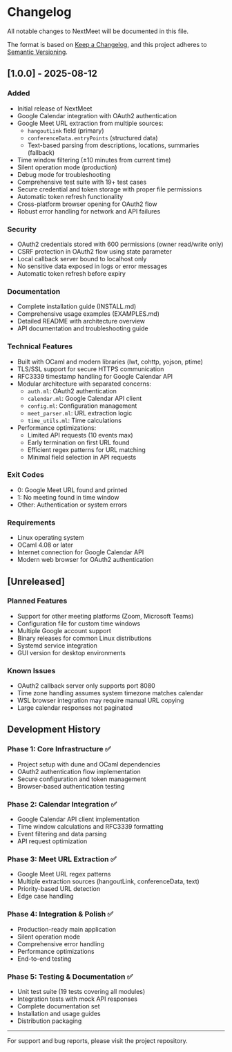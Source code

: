 # Changelog

All notable changes to NextMeet will be documented in this file.

The format is based on [Keep a Changelog](https://keepachangelog.com/en/1.0.0/),
and this project adheres to [Semantic Versioning](https://semver.org/spec/v2.0.0.html).

## [1.0.0] - 2025-08-12

### Added
- Initial release of NextMeet
- Google Calendar integration with OAuth2 authentication
- Google Meet URL extraction from multiple sources:
  - `hangoutLink` field (primary)
  - `conferenceData.entryPoints` (structured data)
  - Text-based parsing from descriptions, locations, summaries (fallback)
- Time window filtering (±10 minutes from current time)
- Silent operation mode (production)
- Debug mode for troubleshooting
- Comprehensive test suite with 19+ test cases
- Secure credential and token storage with proper file permissions
- Automatic token refresh functionality
- Cross-platform browser opening for OAuth2 flow
- Robust error handling for network and API failures

### Security
- OAuth2 credentials stored with 600 permissions (owner read/write only)
- CSRF protection in OAuth2 flow using state parameter
- Local callback server bound to localhost only
- No sensitive data exposed in logs or error messages
- Automatic token refresh before expiry

### Documentation
- Complete installation guide (INSTALL.md)
- Comprehensive usage examples (EXAMPLES.md)
- Detailed README with architecture overview
- API documentation and troubleshooting guide

### Technical Features
- Built with OCaml and modern libraries (lwt, cohttp, yojson, ptime)
- TLS/SSL support for secure HTTPS communication
- RFC3339 timestamp handling for Google Calendar API
- Modular architecture with separated concerns:
  - `auth.ml`: OAuth2 authentication
  - `calendar.ml`: Google Calendar API client
  - `config.ml`: Configuration management
  - `meet_parser.ml`: URL extraction logic
  - `time_utils.ml`: Time calculations
- Performance optimizations:
  - Limited API requests (10 events max)
  - Early termination on first URL found
  - Efficient regex patterns for URL matching
  - Minimal field selection in API requests

### Exit Codes
- 0: Google Meet URL found and printed
- 1: No meeting found in time window
- Other: Authentication or system errors

### Requirements
- Linux operating system
- OCaml 4.08 or later
- Internet connection for Google Calendar API
- Modern web browser for OAuth2 authentication

## [Unreleased]

### Planned Features
- Support for other meeting platforms (Zoom, Microsoft Teams)
- Configuration file for custom time windows
- Multiple Google account support
- Binary releases for common Linux distributions
- Systemd service integration
- GUI version for desktop environments

### Known Issues
- OAuth2 callback server only supports port 8080
- Time zone handling assumes system timezone matches calendar
- WSL browser integration may require manual URL copying
- Large calendar responses not paginated

## Development History

### Phase 1: Core Infrastructure ✅
- Project setup with dune and OCaml dependencies
- OAuth2 authentication flow implementation
- Secure configuration and token management
- Browser-based authentication testing

### Phase 2: Calendar Integration ✅  
- Google Calendar API client implementation
- Time window calculations and RFC3339 formatting
- Event filtering and data parsing
- API request optimization

### Phase 3: Meet URL Extraction ✅
- Google Meet URL regex patterns
- Multiple extraction sources (hangoutLink, conferenceData, text)
- Priority-based URL detection
- Edge case handling

### Phase 4: Integration & Polish ✅
- Production-ready main application
- Silent operation mode
- Comprehensive error handling
- Performance optimizations
- End-to-end testing

### Phase 5: Testing & Documentation ✅
- Unit test suite (19 tests covering all modules)
- Integration tests with mock API responses
- Complete documentation set
- Installation and usage guides
- Distribution packaging

---

For support and bug reports, please visit the project repository.

